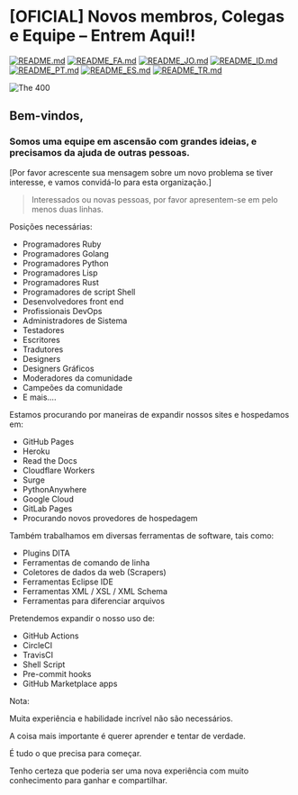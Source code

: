 # [OFICIAL] Novos membros, Colegas e Equipe – Entrem Aqui!!

[![README.md](https://img.shields.io/badge/English-up-brightgreen)](README.md)
[![README_FA.md](https://img.shields.io/badge/Persian-up-brightgreen)](README_FA.md)
[![README_JO.md](https://img.shields.io/badge/Arabic-up-brightgreen)](README_JO.md)
[![README_ID.md](https://img.shields.io/badge/Indonesian-up-brightgreen)](README_ID.md)
[![README_PT.md](https://img.shields.io/badge/Portuguese-up-brightgreen)](README_PT.md)
[![README_ES.md](https://img.shields.io/badge/Spanish-up-brightgreen)](README_ES.md)
[![README_TR.md](https://img.shields.io/badge/Turkish-up-brightgreen)](README_TR.md)

![The 400](images/the-400.gif)

## **Bem-vindos**,

### Somos uma equipe em ascensão com grandes ideias, e precisamos da ajuda de outras pessoas.

[Por favor acrescente sua mensagem sobre um novo problema se tiver interesse, e vamos convidá-lo para esta organização.]

> Interessados ou novas pessoas, por favor apresentem-se em pelo menos duas linhas.

Posições necessárias:

- Programadores Ruby
- Programadores Golang
- Programadores Python
- Programadores Lisp
- Programadores Rust
- Programadores de script Shell
- Desenvolvedores front end
- Profissionais DevOps
- Administradores de Sistema
- Testadores
- Escritores
- Tradutores
- Designers
- Designers Gráficos
- Moderadores da comunidade
- Campeões da comunidade
- E mais....

Estamos procurando por maneiras de expandir nossos sites e hospedamos em:

- GitHub Pages
- Heroku
- Read the Docs
- Cloudflare Workers
- Surge
- PythonAnywhere
- Google Cloud
- GitLab Pages
- Procurando novos provedores de hospedagem

Também trabalhamos em diversas ferramentas de software, tais como:

- Plugins DITA
- Ferramentas de comando de linha
- Coletores de dados da web (Scrapers)
- Ferramentas Eclipse IDE
- Ferramentas XML / XSL / XML Schema
- Ferramentas para diferenciar arquivos

Pretendemos expandir o nosso uso de:

- GitHub Actions
- CircleCI
- TravisCI
- Shell Script
- Pre-commit hooks
- GitHub Marketplace apps

Nota:

Muita experiência e habilidade incrível não são necessários.

A coisa mais importante é querer aprender e tentar de verdade.

É tudo o que precisa para começar.

Tenho certeza que poderia ser uma nova experiência com muito conhecimento para ganhar e compartilhar.
